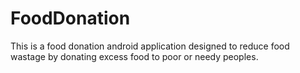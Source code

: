 # FoodDonation
This is a food donation android application designed to reduce food wastage by donating excess food to poor or needy peoples. 
